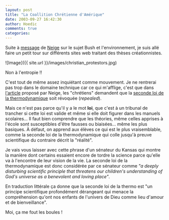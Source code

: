 ```yaml
---
layout: post
title: "La Coallition Chrétienne d'Amérique"
date: 2003-09-27 16:42:30
author: Hoedic
comments: true
categories: 
---
```



Suite à [message](blog33.html#commentaire66) de <a href="http://neiges.blogspot.com/" title="Le phylum du flocon rose">Neige</a> sur le sujet Bush et l'environnement, je suis allé faire un petit tour sur différents sites web traitant des thèses créationnistes.

![Image]({{ site.url }}/images/christian_protestors.jpg)
<div class="photoattrib">Non à l'entropie !!</div>



C'est tout de même assez inquiétant comme mouvement. Je ne rentrerai pas trop dans le domaine technique car ce qui m'afflige, c'est que dans <a href="http://www.unm.edu/~toolson/christian_right_lobbies.html" title="Christian right Lobbies">l'article</a> proposé par Neige, les "chrétiens" demandent que la <a href="http://www.wikipedia.org/wiki/Second_law_of_thermodynamics" title="Second law of thermodynamics - Wikipedia">seconde loi de la thermodynamique</a> soit révoquée (*repealed*).

Mais ce n'est pas parce qu'il y a le mot **loi**, que c'est à un tribunal de trancher si cette loi est valide et même si elle doit figurer dans les manuels scolaires... Il faut bien comprendre que les théories, même celles apprises à l'école sont susceptibles d'être fausses ou biaisées... même les plus basiques. À défaut, on apprend aux élèves ce qui est le plus vraisemblable, comme la seconde loi de la thermodynamique qui colle jusqu'à preuve scientifique du contraire décrit la "réalité".

Je vais vous laisser avec cette phrase d'un sénateur du Kansas qui montre la manière dont certains essaient encore de tordre la science parce qu'elle va à l'encontre de leur vision de la vie. La seconde loi de la thermodynamique est donc considérée par ce sénateur comme *"a deeply disturbing scientific principle that threatens our children's understanding of God's universe as a benevolent and loving place"*.

En traduction littérale ça donne que la seconde loi de la thermo est "un principe scientifique profondément dérangeant qui menace la compréhension qu'ont nos enfants de l'univers de Dieu comme lieu d'amour et de bienveillance".

Moi, ça me fout les boules ! 